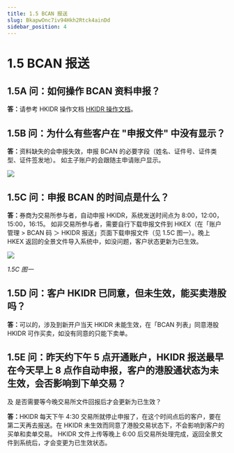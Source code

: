 ```yaml
---
title: 1.5 BCAN 报送
slug: BkapwOnc7iv94Hkh2Rtck4ainDd
sidebar_position: 4
---
```



# 1.5 BCAN 报送

## 1.5A 问：如何操作 BCAN 资料申报？

<b>答：</b>请参考 HKIDR 操作文档  [HKIDR 操作文档](./AnubwQdN9i1KGHkt9tmccZ9hnXf)。

## 1.5B 问：为什么有些客户在 "申报文件" 中没有显示？

<b>答：</b>资料缺失的会申报失效，申报 BCAN 的必要字段（姓名、证件号、证件类型、证件签发地）。
如主子账户的会跟随主申请账户显示。

<img src="/assets/CVBcbJJ6ooLspAxWMdZcFkHrnfg.png" src-width="2508" src-height="676" align="center"/>

## 1.5C 问：申报 BCAN 的时间点是什么？

<b>答：</b>券商为交易所参与者，自动申报 HKIDR，系统发送时间点为 8:00，12:00，15:00，16:15。
如非交易所参与者，需要自行下载申报文件到 HKEX（在「账户管理 &gt; BCAN 码 ＞ HKIDR 报送」页面下载申报文件（见 1.5C 图一）。晚上 HKEX 返回的全景文件导入系统中，如没问题，客户状态更新为已生效。


<img src="/assets/P33jbwfyVo66MXxOQC6cG7LunQc.png" src-width="2508" src-height="1292" align="center"/>

<em>1.5C 图一</em>

## 1.5D 问：客户 HKIDR 已同意，但未生效，能买卖港股吗？

<b>答：</b>可以的，涉及到新开户当天 HKIDR 未能生效，在「BCAN 列表」同意港股 HKIDR 可作买卖，如没有同意的只能下卖单。

## 1.5E 问：昨天约下午 5 点开通账户，HKIDR 报送最早在今天早上 8 点作自动申报，客户的港股通状态为未生效，会否影响到下单交易？
及 是否需要等今晚交易所文件回报后才会更新为已生效？

<b>答：</b>HKIDR 每天下午 4:30 交易所就停止申报了，在这个时间点后的客户，要在第二天再去报送。在 HKIDR 未生效而同意了港股交易状态下，不会影响到客户的买单和卖单交易。
HKIDR 文件上传等晚上 6:00 后交易所处理完成，返回全景文件到系统后，才会变更为已生效状态。

